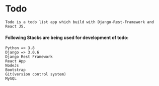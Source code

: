 # Todo

	Todo is a todo list app which build with Django-Rest-Framework and React JS.

#### Following Stacks are being used for development of todo:

    Python => 3.8
	Django => 3.0.6
    Django Rest Framework
    React App
	NodeJs
	Bootstrap
	Git(version control system)
	MySQL
